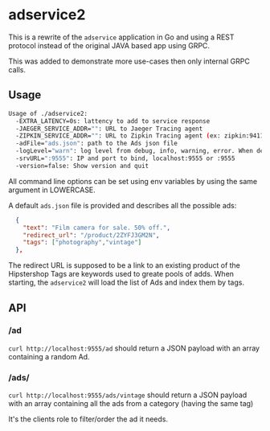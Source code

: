 # adservice2

This is a rewrite of the `adservice` application in Go and using a REST protocol instead of the original JAVA based app using GRPC.

This was added to demonstrate more use-cases then only internal GRPC calls.

## Usage

```bash
Usage of ./adservice2:
  -EXTRA_LATENCY=0s: lattency to add to service response
  -JAEGER_SERVICE_ADDR="": URL to Jaeger Tracing agent
  -ZIPKIN_SERVICE_ADDR="": URL to Zipkin Tracing agent (ex: zipkin:9411)
  -adFile="ads.json": path to the Ads json file
  -logLevel="warn": log level from debug, info, warning, error. When debug, genetate 100% Tracing
  -srvURL=":9555": IP and port to bind, localhost:9555 or :9555
  -version=false: Show version and quit
```

All command line options can be set using env variables by using the same argument in LOWERCASE.


A default `ads.json` file is provided and describes all the possible ads:

```json
  {
    "text": "Film camera for sale. 50% off.", 
    "redirect_url": "/product/2ZYFJ3GM2N", 
    "tags": ["photography","vintage"]
  },
```

The redirect URL is supposed to be a link to an existing product of the Hipstershop
Tags are keywords used to greate pools of adds. When starting, the `adservice2` will load the list of Ads and index them by tags.

## API

### /ad

`curl http://localhost:9555/ad` should return a JSON payload with an array containing a random Ad.

### /ads/<category>

`curl http://localhost:9555/ads/vintage` should return  a JSON payload with an array containing all the ads from a category (having the same tag)

It's the clients role to filter/order the ad it needs.